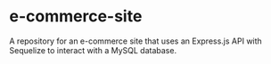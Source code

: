 # e-commerce-site
A repository for an e-commerce site that uses an Express.js API with Sequelize to interact with a MySQL database. 
